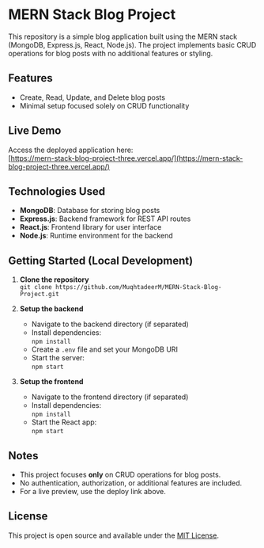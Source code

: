 # MERN Stack Blog Project

This repository is a simple blog application built using the MERN stack (MongoDB, Express.js, React, Node.js). The project implements basic CRUD operations for blog posts with no additional features or styling.

## Features

- Create, Read, Update, and Delete blog posts
- Minimal setup focused solely on CRUD functionality

## Live Demo

Access the deployed application here:  
[https://mern-stack-blog-project-three.vercel.app/](https://mern-stack-blog-project-three.vercel.app/)

## Technologies Used

- **MongoDB**: Database for storing blog posts
- **Express.js**: Backend framework for REST API routes
- **React.js**: Frontend library for user interface
- **Node.js**: Runtime environment for the backend

## Getting Started (Local Development)

1. **Clone the repository**  
   `git clone https://github.com/MuqhtadeerM/MERN-Stack-Blog-Project.git`

2. **Setup the backend**
   - Navigate to the backend directory (if separated)
   - Install dependencies:  
     `npm install`
   - Create a `.env` file and set your MongoDB URI
   - Start the server:  
     `npm start`

3. **Setup the frontend**
   - Navigate to the frontend directory (if separated)
   - Install dependencies:  
     `npm install`
   - Start the React app:  
     `npm start`

## Notes

- This project focuses **only** on CRUD operations for blog posts.
- No authentication, authorization, or additional features are included.
- For a live preview, use the deploy link above.

## License

This project is open source and available under the [MIT License](LICENSE).
